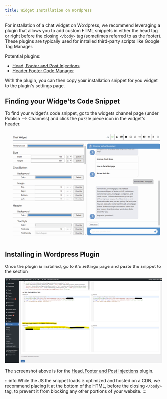 ```yaml
---
title: Widget Installation on Wordpress
---
```


For installation of a chat widget on Wordpress, we recommend leveraging a plugin that allows you to add custom HTML snippets in either the head tag or right before the closing `</body>` tag (sometimes referred to as the footer).  These plugins are typically used for installed third-party scripts like Google Tag Manager.

Potential plugins:

* [Head, Footer and Post Injections](https://wordpress.org/plugins/header-footer/)
* [Header Footer Code Manager](https://wordpress.org/plugins/header-footer-code-manager/)

With the plugin, you can then copy your installation snippet for you widget to the plugin's settings page.

## Finding your Widge'ts Code Snippet

To find your widget's code snippet, go to the widgets channel page (under Publish --> Channels) and click the puzzle piece icon in the widget's header.

![find installation snippet](../../../static/img/channel/find-code-snippet.gif)

## Installing in Wordpress Plugin

Once the plugin is installed, go to it's settings page and paste the snippet to the section 

![install before closing body tag](../../../static/img/channel/install-wordpress-header-footer.png)

The screenshot above is for the [Head, Footer and Post Injections](https://wordpress.org/plugins/header-footer/) plugin.

:::info
While the JS the snippet loads is optimized and hosted on a CDN, we recommend placing it at the bottom of the HTML, before the closing `</body>` tag, to prevent it from blocking any other portions of your website.
:::